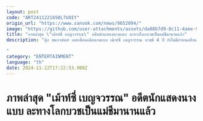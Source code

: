 ```yaml
---
layout: post
code: "ART2411221658L7UOIY"
origin_url: "https://www.sanook.com/news/9652094/"
image: "https://github.com/user-attachments/assets/da88b7d9-8c11-4aee-9acd-4b9c26aaf1a3"
title: "ภาพล่าสุด \"เม้าท์ซี่ เบญจวรรณ\" อดีตนักแสดงนางแบบ ละทางโลกบวชเป็นแม่ชีมานานแล้ว"
description: "ตุ๊ก ชนกวนันท์ เผยเพื่อนอดีตนางแบบ เม้าท์ซี่ เบญจวรรณ บวชชี 4 ปี ยังไม่มีกำหนดสึกแต่อย่างใด 

"
category: "ENTERTAINMENT"
language: "th"
date: 2024-11-22T17:22:53.908Z
---
```


# ภาพล่าสุด "เม้าท์ซี่ เบญจวรรณ" อดีตนักแสดงนางแบบ ละทางโลกบวชเป็นแม่ชีมานานแล้ว